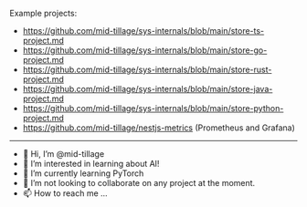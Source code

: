 Example projects: 
- https://github.com/mid-tillage/sys-internals/blob/main/store-ts-project.md
- https://github.com/mid-tillage/sys-internals/blob/main/store-go-project.md
- https://github.com/mid-tillage/sys-internals/blob/main/store-rust-project.md
- https://github.com/mid-tillage/sys-internals/blob/main/store-java-project.md
- https://github.com/mid-tillage/sys-internals/blob/main/store-python-project.md
- https://github.com/mid-tillage/nestjs-metrics (Prometheus and Grafana)

----
- 👋 Hi, I’m @mid-tillage
- 👀 I’m interested in learning about AI!
- 🌱 I’m currently learning PyTorch
- 💞️ I’m not looking to collaborate on any project at the moment.
- 📫 How to reach me ...

<!---
sys-internals/sys-internals is a ✨ special ✨ repository because its `README.md` (this file) appears on your GitHub profile.
You can click the Preview link to take a look at your changes.
--->

